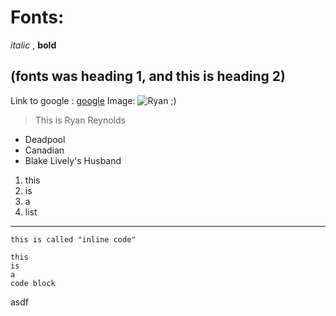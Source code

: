 # Fonts:
*italic* , **bold**
## (fonts was heading 1, and this is heading 2)
Link to google : [google](http://google.com)
Image: ![Ryan ;)](https://media.gq.com/photos/58249cdda9546c3d5193215a/16:9/w_1000,c_limit/1216-GQ-FERR02-01-Ryan-Reynolds-Deadpool-04.jpg)
>This is Ryan Reynolds
* Deadpool
* Canadian
* Blake Lively's Husband
1. this
2. is
3. a 
4. list
---
`this is called "inline code"`

```
this 
is 
a 
code block
```
asdf
